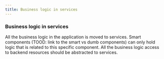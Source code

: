 ```yaml
---
title: Business logic in services
---
```

### Business logic in services

All the business logic in the application is moved to services. Smart components (TOOD: link to the smart vs dumb components) can only hold logic that is related to this specific component. All the business logic access to backend resources should be abstracted to services.